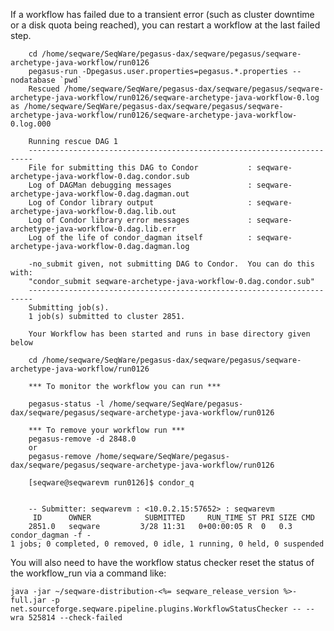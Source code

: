 If a workflow has failed due to a transient error (such as cluster downtime or a disk quota being reached), you can restart a workflow at the last failed step.

        cd /home/seqware/SeqWare/pegasus-dax/seqware/pegasus/seqware-archetype-java-workflow/run0126
        pegasus-run -Dpegasus.user.properties=pegasus.*.properties --nodatabase `pwd`
        Rescued /home/seqware/SeqWare/pegasus-dax/seqware/pegasus/seqware-archetype-java-workflow/run0126/seqware-archetype-java-workflow-0.log as /home/seqware/SeqWare/pegasus-dax/seqware/pegasus/seqware-archetype-java-workflow/run0126/seqware-archetype-java-workflow-0.log.000

        Running rescue DAG 1
        -----------------------------------------------------------------------
        File for submitting this DAG to Condor           : seqware-archetype-java-workflow-0.dag.condor.sub
        Log of DAGMan debugging messages                 : seqware-archetype-java-workflow-0.dag.dagman.out
        Log of Condor library output                     : seqware-archetype-java-workflow-0.dag.lib.out
        Log of Condor library error messages             : seqware-archetype-java-workflow-0.dag.lib.err
        Log of the life of condor_dagman itself          : seqware-archetype-java-workflow-0.dag.dagman.log

        -no_submit given, not submitting DAG to Condor.  You can do this with:
        "condor_submit seqware-archetype-java-workflow-0.dag.condor.sub"
        -----------------------------------------------------------------------
        Submitting job(s).
        1 job(s) submitted to cluster 2851.

        Your Workflow has been started and runs in base directory given below

        cd /home/seqware/SeqWare/pegasus-dax/seqware/pegasus/seqware-archetype-java-workflow/run0126

        *** To monitor the workflow you can run ***

        pegasus-status -l /home/seqware/SeqWare/pegasus-dax/seqware/pegasus/seqware-archetype-java-workflow/run0126

        *** To remove your workflow run ***
        pegasus-remove -d 2848.0
        or
        pegasus-remove /home/seqware/SeqWare/pegasus-dax/seqware/pegasus/seqware-archetype-java-workflow/run0126

        [seqware@seqwarevm run0126]$ condor_q


        -- Submitter: seqwarevm : <10.0.2.15:57652> : seqwarevm
         ID      OWNER            SUBMITTED     RUN_TIME ST PRI SIZE CMD
        2851.0   seqware         3/28 11:31   0+00:00:05 R  0   0.3  condor_dagman -f -
	1 jobs; 0 completed, 0 removed, 0 idle, 1 running, 0 held, 0 suspended

You will also need to have the workflow status checker reset the status of the workflow_run via a command like:

	java -jar ~/seqware-distribution-<%= seqware_release_version %>-full.jar -p net.sourceforge.seqware.pipeline.plugins.WorkflowStatusChecker -- --wra 525814 --check-failed
